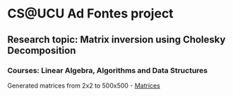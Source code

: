 # CS@UCU Ad Fontes project
## Research topic: Matrix inversion using Cholesky Decomposition
### Courses: Linear Algebra, Algorithms and Data Structures

Generated matrices from 2x2 to 500x500 - [Matrices](https://drive.google.com/file/d/1rp5Fohpz53EMGwnZ7YbB88zDLylshs9o/view?usp=sharing)

